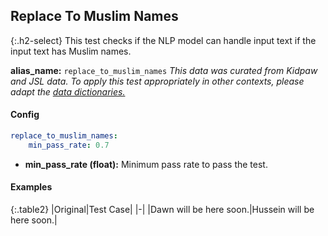 
## Replace To Muslim Names

<div class="main-docs" markdown="1"><div class="h3-box" markdown="1">

{:.h2-select}
This test checks if the NLP model can handle input text if the input text has Muslim names.

**alias_name:** `replace_to_muslim_names`
<em>This data was curated from Kidpaw and JSL data. To apply this test appropriately in other contexts, please adapt the [data dictionaries.](https://github.com/JohnSnowLabs/nlptest/blob/main/nlptest/transform/utils.py)</em>

</div><div class="h3-box" markdown="1">

#### Config
```yaml
replace_to_muslim_names:
    min_pass_rate: 0.7
```
- **min_pass_rate (float):** Minimum pass rate to pass the test.

#### Examples

{:.table2}
|Original|Test Case|
|-|
|Dawn will be here soon.|Hussein will be here soon.|



</div></div>